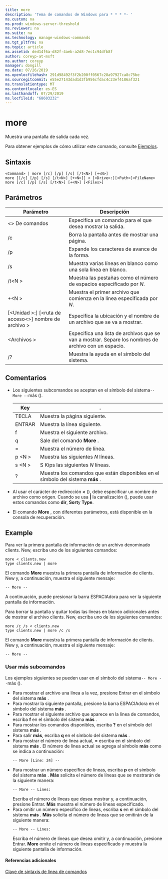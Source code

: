 ```yaml
---
title: more
description: 'Tema de comandos de Windows para * * * *- '
ms.custom: na
ms.prod: windows-server-threshold
ms.reviewer: na
ms.suite: na
ms.technology: manage-windows-commands
ms.tgt_pltfrm: na
ms.topic: article
ms.assetid: ded14f6a-d82f-4aeb-a2d8-7ec1c94dfb8f
author: coreyp-at-msft
ms.author: coreyp
manager: dongill
ms.date: 07/26/2019
ms.openlocfilehash: 291d98492f3f2b200ff0567c28a97927ca8c75be
ms.sourcegitcommit: e55e27143dad1d3fb956cfdac4c23ef4186af321
ms.translationtype: MT
ms.contentlocale: es-ES
ms.lasthandoff: 07/29/2019
ms.locfileid: "68603232"
---
```

# <a name="more"></a>more



Muestra una pantalla de salida cada vez.

Para obtener ejemplos de cómo utilizar este comando, consulte [Ejemplos](#BKMK_examples).

## <a name="syntax"></a>Sintaxis

```
<Command> | more [/c] [/p] [/s] [/t<N>] [+<N>]
more [[/c] [/p] [/s] [/t<N>] [+<N>]] < [<Drive>:][<Path>]<FileName>
more [/c] [/p] [/s] [/t<N>] [+<N>] [<Files>]
```

## <a name="parameters"></a>Parámetros

|           Parámetro            |                               Descripción                               |
|--------------------------------|-------------------------------------------------------------------------|
|           \<> De comandos           |      Especifica un comando para el que desea mostrar la salida.      |
|               /c               |               Borra la pantalla antes de mostrar una página.               |
|               /p               |                      Expande los caracteres de avance de la forma.                      |
|               /s               |          Muestra varias líneas en blanco como una sola línea en blanco.          |
|             /t\<N >             |         Muestra las pestañas como el número de espacios especificado por *N*.         |
|             +\<N >              |     Muestra el primer archivo que comienza en la línea especificada por *N*.     |
| [\<Unidad >:] [\<ruta de acceso\<>] nombre de archivo > |          Especifica la ubicación y el nombre de un archivo que se va a mostrar.          |
|            \<Archivos >            | Especifica una lista de archivos que se van a mostrar. Separe los nombres de archivo con un espacio. |
|               /?               |                  Muestra la ayuda en el símbolo del sistema.                   |

## <a name="remarks"></a>Comentarios

-   Los siguientes subcomandos se aceptan en el  símbolo del sistema`-- More --`más (). 

    | Key | . |
    | --- | ------ |
    | TECLA | Muestra la página siguiente. |
    | ENTRAR | Muestra la línea siguiente. |
    | f | Muestra el siguiente archivo. |
    | q | Sale del comando **More** . |
    | = | Muestra el número de línea. |
    | p \<N > | Muestra las siguientes *N* líneas. |
    | s \<N > |S Kips las siguientes *N* líneas. |
    | ? | Muestra los comandos que están disponibles en el símbolo del sistema **más** .| 
    
-   Al usar el carácter de redirección **<** (), debe especificar un nombre de archivo como origen. Cuando se usa **\|** la canalización (), puede usar estos comandos como **dir**, **Sort**y **Type**.
-   El comando **More** , con diferentes parámetros, está disponible en la consola de recuperación.

## <a name="BKMK_examples"></a>Example

Para ver la primera pantalla de información de un archivo denominado clients. New, escriba uno de los siguientes comandos:
```
more < clients.new
type clients.new | more
```
El comando **More** muestra la primera pantalla de información de clients. New y, a continuación, muestra el siguiente mensaje:
```
-- More --
```
A continuación, puede presionar la barra ESPACIAdora para ver la siguiente pantalla de información.

Para borrar la pantalla y quitar todas las líneas en blanco adicionales antes de mostrar el archivo clients. New, escriba uno de los siguientes comandos:
```
more /c /s < clients.new
type clients.new | more /c /s
```
El comando **More** muestra la primera pantalla de información de clients. New y, a continuación, muestra el siguiente mensaje:
```
-- More --
```

### <a name="using-more-subcommands"></a>Usar más subcomandos

Los ejemplos siguientes se pueden usar en el  símbolo del sistema`-- More --`más ().
- Para mostrar el archivo una línea a la vez, presione Entrar en el símbolo del sistema **más** .
- Para mostrar la siguiente pantalla, presione la barra ESPACIAdora en el símbolo del sistema **más** .
- Para mostrar el siguiente archivo que aparece en la línea de comandos, escriba **f** en el símbolo del sistema **más** .
- Para mostrar los comandos disponibles, escriba **?** en el símbolo del sistema **más** .
- Para salir **más**, escriba **q** en el símbolo del sistema **más** .
- Para mostrar el número de línea actual, **=** escriba en el símbolo del sistema **más** . El número de línea actual se agrega al símbolo **más** como se indica a continuación:  
  ```
  -- More [Line: 24] --
  ```  
- Para mostrar un número específico de líneas, escriba **p** en el símbolo del sistema **más** . **Más** solicita el número de líneas que se mostrarán de la siguiente manera:  
  ```
  -- More -- Lines:
  ```  
  Escriba el número de líneas que desea mostrar y, a continuación, presione Entrar. **Más** muestra el número de líneas especificado.
- Para omitir un número específico de líneas, escriba **s** en el símbolo del sistema **más** . **Más** solicita el número de líneas que se omitirán de la siguiente manera:  
  ```
  -- More -- Lines:
  ```  
  Escriba el número de líneas que desea omitir y, a continuación, presione Entrar. **More** omite el número de líneas especificado y muestra la siguiente pantalla de información.

#### <a name="additional-references"></a>Referencias adicionales

[Clave de sintaxis de línea de comandos](command-line-syntax-key.md)
